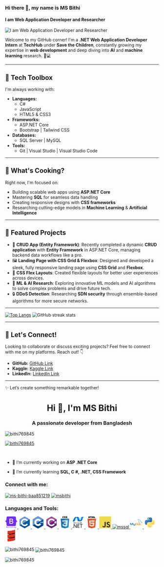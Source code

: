 ### Hi there 👋, my name is MS Bithi
#### I am Web Application Developer and Researcher
![I am Web Application Developer and Researcher](https://media.licdn.com/dms/image/v2/D5616AQFoPXgCheZfEw/profile-displaybackgroundimage-shrink_350_1400/profile-displaybackgroundimage-shrink_350_1400/0/1727974714661?e=1733356800&v=beta&t=l5g3U1oKNMxFopDrxhAC8QeNgcbR207QyJ4L0AFEqO8)

Welcome to my GitHub corner! I'm a **.NET Web Application Developer Intern** at **TechHub** under **Save the Children**, constantly growing my expertise in **web development** and deep diving into **AI** and **machine learning** research. 🧠💻

---

## 🔧 Tech Toolbox
I'm always working with:
- **Languages:** 
  - C#
  - JavaScript
  - HTML5 & CSS3
- **Frameworks:** 
  - ASP.NET Core
  - Bootstrap | Tailwind CSS
- **Databases:** 
  - SQL Server | MySQL
- **Tools:** 
  - Git | Visual Studio | Visual Studio Code

---

## 🌱 What's Cooking?
Right now, I'm focused on:
- Building scalable web apps using **ASP.NET Core**
- Mastering **SQL** for seamless data handling
- Creating responsive designs with **CSS frameworks**
- Researching cutting-edge models in **Machine Learning** & **Artificial Intelligence**

---

## 🚀 Featured Projects
- 🔄 **CRUD App (Entity Framework)**: Recently completed a dynamic **CRUD application** with **Entity Framework** in ASP.NET Core, managing backend data workflows like a pro.
- 🖼️ **Landing Page with CSS Grid & Flexbox**: Designed and developed a sleek, fully responsive landing page using **CSS Grid** and **Flexbox**.
- 🧩 **CSS Flex Layouts**: Created flexible layouts for better user experiences across devices.
- 🤖 **ML & AI Research**: Exploring innovative ML models and AI algorithms to solve complex problems and drive future tech.
- 🔒 **DDoS Detection**: Researching **SDN security** through ensemble-based algorithms for more secure networks.

---

[![Top Langs](https://github-readme-stats.vercel.app/api/top-langs/?username=Bithi769845)](https://github.com/anuraghazra/github-readme-stats)  ![GitHub streak stats](https://streak-stats.demolab.com/?user=Bithi769845) 

---

## 🌟 Let's Connect!
Looking to collaborate or discuss exciting projects? Feel free to connect with me on my platforms. Reach out! 👇
- **GitHub:** [GitHub Link](https://github.com/bithi769845)
- **Kaggle:** [Kaggle Link](https://www.kaggle.com/msbithi)
- **LinkedIn:** [LinkedIn Link](https://www.linkedin.com/in/ms-bithi-baa851219)
  
---

✨ Let’s create something remarkable together!









<h1 align="center">Hi 👋, I'm MS Bithi</h1>
<h3 align="center">A passionate developer from Bangladesh</h3>

<p align="left"> <img src="https://komarev.com/ghpvc/?username=bithi769845&label=Profile%20views&color=0e75b6&style=flat" alt="bithi769845" /> </p>

<p align="left"> <a href="https://github.com/ryo-ma/github-profile-trophy"><img src="https://github-profile-trophy.vercel.app/?username=bithi769845" alt="bithi769845" /></a> </p>

<p align="left"> <a href="https://twitter.com/" target="blank"><img src="https://img.shields.io/twitter/follow/?logo=twitter&style=for-the-badge" alt="" /></a> </p>

- 🔭 I’m currently working on **ASP .NET Core**

- 🌱 I’m currently learning **SQL, C #, .NET, CSS Framework**

<h3 align="left">Connect with me:</h3>
<p align="left">
<a href="https://linkedin.com/in/ms-bithi-baa851219" target="blank"><img align="center" src="https://raw.githubusercontent.com/rahuldkjain/github-profile-readme-generator/master/src/images/icons/Social/linked-in-alt.svg" alt="ms-bithi-baa851219" height="30" width="40" /></a>
<a href="https://kaggle.com/msbithi" target="blank"><img align="center" src="https://raw.githubusercontent.com/rahuldkjain/github-profile-readme-generator/master/src/images/icons/Social/kaggle.svg" alt="msbithi" height="30" width="40" /></a>
</p>

<h3 align="left">Languages and Tools:</h3>
<p align="left"> <a href="https://getbootstrap.com" target="_blank" rel="noreferrer"> <img src="https://raw.githubusercontent.com/devicons/devicon/master/icons/bootstrap/bootstrap-plain-wordmark.svg" alt="bootstrap" width="40" height="40"/> </a> <a href="https://www.cprogramming.com/" target="_blank" rel="noreferrer"> <img src="https://raw.githubusercontent.com/devicons/devicon/master/icons/c/c-original.svg" alt="c" width="40" height="40"/> </a> <a href="https://www.w3schools.com/cpp/" target="_blank" rel="noreferrer"> <img src="https://raw.githubusercontent.com/devicons/devicon/master/icons/cplusplus/cplusplus-original.svg" alt="cplusplus" width="40" height="40"/> </a> <a href="https://www.w3schools.com/cs/" target="_blank" rel="noreferrer"> <img src="https://raw.githubusercontent.com/devicons/devicon/master/icons/csharp/csharp-original.svg" alt="csharp" width="40" height="40"/> </a> <a href="https://www.w3schools.com/css/" target="_blank" rel="noreferrer"> <img src="https://raw.githubusercontent.com/devicons/devicon/master/icons/css3/css3-original-wordmark.svg" alt="css3" width="40" height="40"/> </a> <a href="https://dotnet.microsoft.com/" target="_blank" rel="noreferrer"> <img src="https://raw.githubusercontent.com/devicons/devicon/master/icons/dot-net/dot-net-original-wordmark.svg" alt="dotnet" width="40" height="40"/> </a> <a href="https://www.w3.org/html/" target="_blank" rel="noreferrer"> <img src="https://raw.githubusercontent.com/devicons/devicon/master/icons/html5/html5-original-wordmark.svg" alt="html5" width="40" height="40"/> </a> <a href="https://developer.mozilla.org/en-US/docs/Web/JavaScript" target="_blank" rel="noreferrer"> <img src="https://raw.githubusercontent.com/devicons/devicon/master/icons/javascript/javascript-original.svg" alt="javascript" width="40" height="40"/> </a> <a href="https://www.microsoft.com/en-us/sql-server" target="_blank" rel="noreferrer"> <img src="https://www.svgrepo.com/show/303229/microsoft-sql-server-logo.svg" alt="mssql" width="40" height="40"/> </a> <a href="https://www.mysql.com/" target="_blank" rel="noreferrer"> <img src="https://raw.githubusercontent.com/devicons/devicon/master/icons/mysql/mysql-original-wordmark.svg" alt="mysql" width="40" height="40"/> </a> <a href="https://www.python.org" target="_blank" rel="noreferrer"> <img src="https://raw.githubusercontent.com/devicons/devicon/master/icons/python/python-original.svg" alt="python" width="40" height="40"/> </a> <a href="https://www.scala-lang.org" target="_blank" rel="noreferrer"> <img src="https://raw.githubusercontent.com/devicons/devicon/master/icons/scala/scala-original.svg" alt="scala" width="40" height="40"/> </a> </p>

<p><img align="left" src="https://github-readme-stats.vercel.app/api/top-langs?username=bithi769845&show_icons=true&locale=en&layout=compact" alt="bithi769845" /></p>

<p>&nbsp;<img align="center" src="https://github-readme-stats.vercel.app/api?username=bithi769845&show_icons=true&locale=en" alt="bithi769845" /></p>

<p><img align="center" src="https://github-readme-streak-stats.herokuapp.com/?user=bithi769845&" alt="bithi769845" /></p>

